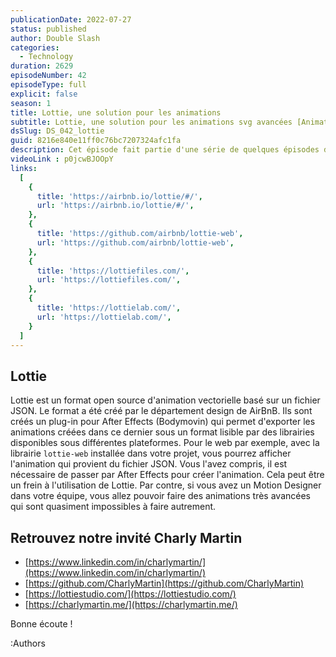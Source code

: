 ```yaml
---
publicationDate: 2022-07-27
status: published
author: Double Slash
categories:
  - Technology
duration: 2629
episodeNumber: 42
episodeType: full
explicit: false
season: 1
title: Lottie, une solution pour les animations
subtitle: Lottie, une solution pour les animations svg avancées [Animation Serie]
dsSlug: DS_042_lottie
guid: 8216e840e11ff0c76bc7207324afc1fa
description: Cet épisode fait partie d'une série de quelques épisodes dédiés à l'animation. Nous recevons Charly Martin pour parler de Lottie, une solution pour créer des animations SVG très avancées
videoLink : p0jcwBJOOpY
links:
  [
    {
      title: 'https://airbnb.io/lottie/#/',
      url: 'https://airbnb.io/lottie/#/',
    },
    {
      title: 'https://github.com/airbnb/lottie-web',
      url: 'https://github.com/airbnb/lottie-web',
    },
    {
      title: 'https://lottiefiles.com/',
      url: 'https://lottiefiles.com/',
    },
    {
      title: 'https://lottielab.com/',
      url: 'https://lottielab.com/',
    }
  ]
---
```



## Lottie

Lottie est un format open source d'animation vectorielle basé sur un fichier JSON.
Le format a été créé par le département design de AirBnB.
Ils sont créés un plug-in pour After Effects (Bodymovin) qui permet d'exporter les animations créées dans ce dernier sous un format lisible par des librairies disponibles sous différentes plateformes.
Pour le web par exemple, avec la librairie ```lottie-web``` installée dans votre projet, vous pourrez afficher l'animation qui provient du fichier JSON.
Vous l'avez compris, il est nécessaire de passer par After Effects pour créer l'animation. Cela peut être un frein à l'utilisation de Lottie.
Par contre, si vous avez un Motion Designer dans votre équipe, vous allez pouvoir faire des animations très avancées qui sont quasiment impossibles à faire autrement.



## Retrouvez notre invité Charly Martin

- [https://www.linkedin.com/in/charlymartin/](https://www.linkedin.com/in/charlymartin/)
- [https://github.com/CharlyMartin](https://github.com/CharlyMartin)
- [https://lottiestudio.com/](https://lottiestudio.com/)
- [https://charlymartin.me/](https://charlymartin.me/)

Bonne écoute !

:Authors

